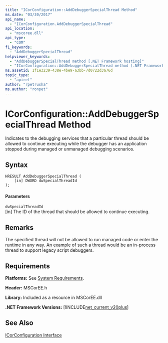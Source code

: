```yaml
---
title: "ICorConfiguration::AddDebuggerSpecialThread Method"
ms.date: "03/30/2017"
api_name: 
  - "ICorConfiguration.AddDebuggerSpecialThread"
api_location: 
  - "mscoree.dll"
api_type: 
  - "COM"
f1_keywords: 
  - "AddDebuggerSpecialThread"
helpviewer_keywords: 
  - "AddDebuggerSpecialThread method [.NET Framework hosting]"
  - "ICorConfiguration::AddDebuggerSpecialThread method [.NET Framework hosting]"
ms.assetid: 1f1e3239-438e-4be9-a3bb-7d0722d3a76d
topic_type: 
  - "apiref"
author: "rpetrusha"
ms.author: "ronpet"
---
```

# ICorConfiguration::AddDebuggerSpecialThread Method
Indicates to the debugging services that a particular thread should be allowed to continue executing while the debugger has an application stopped during managed or unmanaged debugging scenarios.  
  
## Syntax  
  
```  
HRESULT AddDebuggerSpecialThread (  
    [in] DWORD dwSpecialThreadId  
);  
```  
  
#### Parameters  
 `dwSpecialThreadId`  
 [in] The ID of the thread that should be allowed to continue executing.  
  
## Remarks  
 The specified thread will not be allowed to run managed code or enter the runtime in any way. An example of such a thread would be an in-process thread to support legacy script debuggers.  
  
## Requirements  
 **Platforms:** See [System Requirements](../../../../docs/framework/get-started/system-requirements.md).  
  
 **Header:** MSCorEE.h  
  
 **Library:** Included as a resource in MSCorEE.dll  
  
 **.NET Framework Versions:** [!INCLUDE[net_current_v20plus](../../../../includes/net-current-v20plus-md.md)]  
  
## See Also  
 [ICorConfiguration Interface](../../../../docs/framework/unmanaged-api/hosting/icorconfiguration-interface.md)
